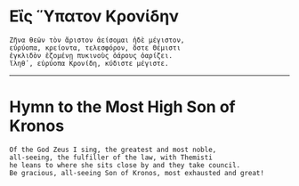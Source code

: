 # Εἲς Ὕπατον Κρονίδην

```
Ζῆνα θεῶν τὸν ἄριστον ἀείσομαι ἠδὲ μέγιστον, 
εὐρύοπα, κρείοντα, τελεσφόρον, ὅστε Θέμιστι 
ἐγκλιδὸν ἑζομένῃ πυκινοὺς ὀάρους ὀαρίζει. 
ἵληθ᾽, εὐρύοπα Κρονίδη, κύδιστε μέγιστε.
```

---

# Hymn to the Most High Son of Kronos

```
Of the God Zeus I sing, the greatest and most noble,
all-seeing, the fulfiller of the law, with Themisti
he leans to where she sits close by and they take council.
Be gracious, all-seeing Son of Kronos, most exhausted and great!
```
